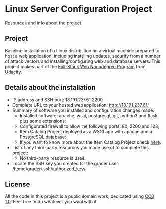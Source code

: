 # Linux Server Configuration Project

Resources and info about the project.

## Project

Baseline installation of a Linux distribution on a virtual machine prepared to host a web application, including installing updates, security from a number of attack vectors and installing/configuring web and database servers.
This project makes part of the [Full-Stack Web Nanodegree Program](https://udacity.com/course/full-stack-web-developer-nanodegree--nd004) from Udacity.

## Details about the installation

* IP address and SSH port: 18.191.237.61 2200
* Complete URL to your hosted web application: http://18.191.237.61/
* Summary of software you installed and configuration changes made:
  * Installed software: apache, wsgi, postgresql, git, python3 and flask plus some extensions;
  * Configurated firewall to allow the following ports: 80, 2200 and 123;
  * Item Catalog Project deployed as a WSGI app with apache and a PostgreSQL database;
  * If you want to know more about the Item Catalog Project check [here](https://github.com/danielvito/item-catalog-postgresql-project).
* List of any third-party resources you made use of to complete this project:
  * No third-party resource is used.
* Locate the SSH key you created for the grader user: /home/grader/.ssh/authorized_keys

## License

All the code in this project is a public domain work, dedicated using [CC0 1.0](https://creativecommons.org/publicdomain/zero/1.0/). Feel free to do whatever you want with it.
